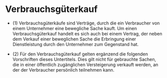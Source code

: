 # Verbrauchsgüterkauf

- (1) Verbrauchsgüterkäufe sind Verträge, durch die ein Verbraucher von einem Unternehmer eine bewegliche Sache kauft. Um einen Verbrauchsgüterkauf handelt es sich auch bei einem Vertrag, der neben dem Verkauf einer beweglichen Sache die Erbringung einer Dienstleistung durch den Unternehmer zum Gegenstand hat.

- (2) Für den Verbrauchsgüterkauf gelten ergänzend die folgenden Vorschriften dieses Untertitels. Dies gilt nicht für gebrauchte Sachen, die in einer öffentlich zugänglichen Versteigerung verkauft werden, an der der Verbraucher persönlich teilnehmen kann.

